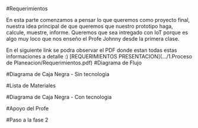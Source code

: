 #Requerimientos

En esta parte comenzamos a pensar lo que queremos como proyecto final, nuestra idea principal de que queremos que nuestro prototipo haga, calcule, muestre, informe. Queremos que sea intregado con IoT porque es algo muy loco que nos enseño el Profe Johnny desde la primera clase. 

En el siguiente link se podra observar el PDF donde estan todas estas informaciones a detalle :) [REQUERIMIENTOS PRESENTACION](.../1.Proceso de Planeacion/Requerimientos.pdf)
#Diagrama de Flujo

#Diagrama de Caja Negra - Sin tecnologia

#Lista de Materiales

#Diagrama de Caja Negra - Con tecnologia

#Apoyo del Profe

#Paso a la fase 2
